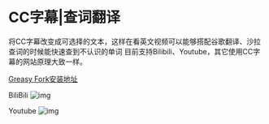 # CC字幕|查词翻译
将CC字幕改变成可选择的文本，这样在看英文视频可以能够搭配谷歌翻译、沙拉查词的时候能快速查到不认识的单词
目前支持Bilibili、Youtube，其它使用CC字幕的网站原理大致一样。


[Greasy Fork安装地址](https://greasyfork.org/zh-CN/scripts/478647-cc%E5%AD%97%E5%B9%95-%E6%9F%A5%E8%AF%8D%E7%BF%BB%E8%AF%91)



BiliBili
![img](https://github.com/bugscleaner/cc-subtitle-words-query/blob/master/20231031-131725-HD.gif?raw=true) 


Youtube
![img](https://github.com/bugscleaner/cc-subtitle-words-query/blob/master/20231031-132026-HD.gif?raw=true) 
